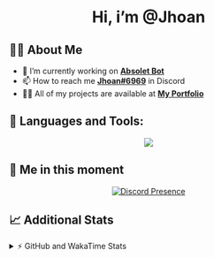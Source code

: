 <h1 align="center">Hi, i’m @Jhoan</h1>

## 🙋‍♂️ About Me

- 🔭 I’m currently working on **[Absolet Bot](https://strider.cloud)**
- 📫 How to reach me **[Jhoan#6969](https://jhoan.monster/)** in Discord
- 👨‍💻 All of my projects are available at **[My Portfolio](https://jhoan.monster)**

## 🚀 Languages and Tools:
<p align="center">
  <a href="https://skillicons.dev">
    <img src="https://skillicons.dev/icons?i=js,ts,html,css,bootstrap,nodejs,express,vscode,neovim,vim,atom,cloudflare,git,github,discord,bots,linux,mongodb,nginx,redis,wordpress,heroku&perline=11" />
  </a>
</p>
  
## 👤 Me in this moment
<p align="center">
    <a href="https://discord.com/users/612460795124776960" target="_blank" rel="nofollow">
        <img src="https://lanyard-profile-readme.vercel.app/api/612460795124776960?idleMessage=Probably%20coding%20Absolet..." alt="Discord Presence" align="center">
    </a>
</p>

## 📈 Additional Stats
<details>
    <summary>⚡ GitHub and WakaTime Stats</summary>
    <br/>

<!--START_SECTION:waka-->
![Code Time](http://img.shields.io/badge/Code%20Time-449%20hrs%2018%20mins-blue)

**🐱 My GitHub Data** 

> 🏆 903 Contributions in the Year 2022
 > 
> 📦 123.7 kB Used in GitHub's Storage 
 > 
> 💼 Opted to Hire
 > 
> 📜 4 Public Repositories 
 > 
> 🔑 34 Private Repositories  
 > 
**I'm an Early 🐤** 

```text
🌞 Morning    78 commits     ██░░░░░░░░░░░░░░░░░░░░░░░   10.76% 
🌆 Daytime    327 commits    ███████████░░░░░░░░░░░░░░   45.1% 
🌃 Evening    291 commits    ██████████░░░░░░░░░░░░░░░   40.14% 
🌙 Night      29 commits     █░░░░░░░░░░░░░░░░░░░░░░░░   4.0%

```
📅 **I'm Most Productive on Monday** 

```text
Monday       132 commits    ████░░░░░░░░░░░░░░░░░░░░░   18.21% 
Tuesday      110 commits    ███░░░░░░░░░░░░░░░░░░░░░░   15.17% 
Wednesday    129 commits    ████░░░░░░░░░░░░░░░░░░░░░   17.79% 
Thursday     73 commits     ██░░░░░░░░░░░░░░░░░░░░░░░   10.07% 
Friday       84 commits     ███░░░░░░░░░░░░░░░░░░░░░░   11.59% 
Saturday     129 commits    ████░░░░░░░░░░░░░░░░░░░░░   17.79% 
Sunday       68 commits     ██░░░░░░░░░░░░░░░░░░░░░░░   9.38%

```


📊 **This Week I Spent My Time On** 

```text
⌚︎ Time Zone: America/Bogota

💬 Programming Languages: 
JavaScript               3 hrs 55 mins       ███████████████████░░░░░░   79.28% 
YAML                     49 mins             ████░░░░░░░░░░░░░░░░░░░░░   16.54% 
JSON                     8 mins              ░░░░░░░░░░░░░░░░░░░░░░░░░   2.98% 
TypeScript               3 mins              ░░░░░░░░░░░░░░░░░░░░░░░░░   1.21%

🔥 Editors: 
VS Code                  4 hrs 57 mins       █████████████████████████   100.0%

🐱‍💻 Projects: 
Absolet-Bot              4 hrs 57 mins       █████████████████████████   100.0%

💻 Operating System: 
Linux                    4 hrs 57 mins       █████████████████████████   100.0%

```

**I Mostly Code in JavaScript** 

```text
JavaScript               17 repos            █████████████████░░░░░░░░   68.0% 
Java                     3 repos             ███░░░░░░░░░░░░░░░░░░░░░░   12.0% 
TypeScript               2 repos             ██░░░░░░░░░░░░░░░░░░░░░░░   8.0% 
Shell                    1 repo              █░░░░░░░░░░░░░░░░░░░░░░░░   4.0% 
CSS                      1 repo              █░░░░░░░░░░░░░░░░░░░░░░░░   4.0%

```



 Last Updated on 08/10/2022 17:00:53 UTC
<!--END_SECTION:waka-->
</details>
